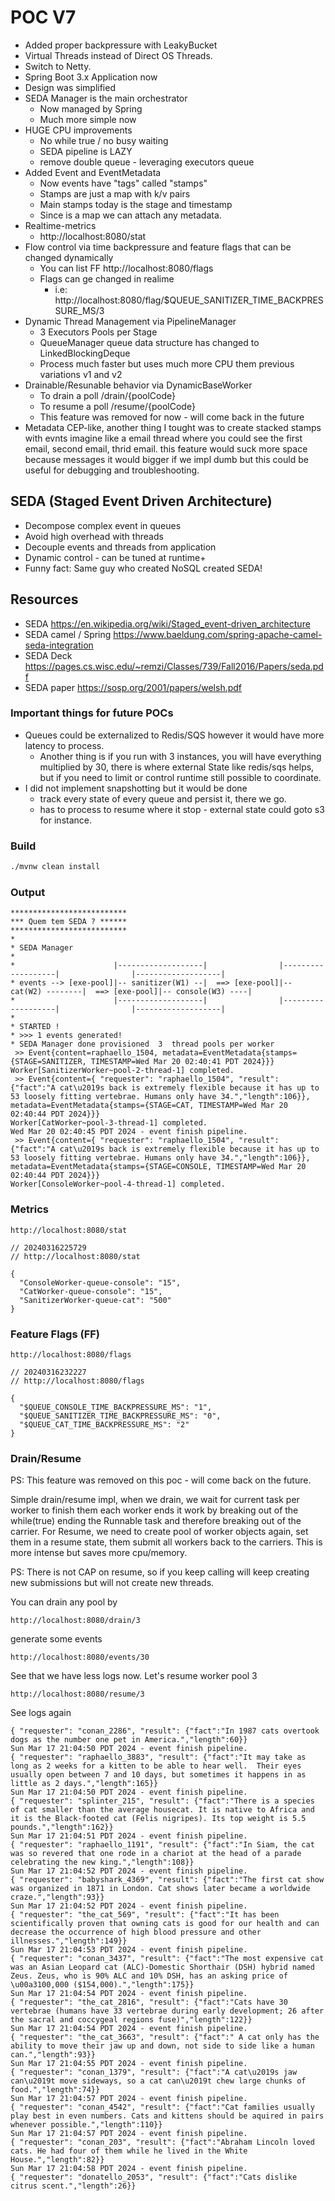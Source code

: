 # POC V7

* Added proper backpressure with LeakyBucket
* Virtual Threads instead of Direct OS Threads.
* Switch to Netty.
* Spring Boot 3.x Application now
* Design was simplified
* SEDA Manager is the main orchestrator
  * Now managed by Spring
  * Much more simple now
* HUGE CPU improvements
  * No while true / no busy waiting
  * SEDA pipeline is LAZY
  * remove double queue - leveraging executors queue
* Added Event and EventMetadata 
  + Now events have "tags" called "stamps"
  + Stamps are just a map with k/v pairs
  + Main stamps today is the stage and timestamp
  + Since is a map we can attach any metadata.
* Realtime-metrics
  * http://localhost:8080/stat
* Flow control via time backpressure and feature flags that can be changed dynamically 
  * You can list FF http://localhost:8080/flags
  * Flags can ge changed in realime
    * i.e: http://localhost:8080/flag/$QUEUE_SANITIZER_TIME_BACKPRESSURE_MS/3
* Dynamic Thread Management via PipelineManager
  * 3 Executors Pools per Stage 
  * QueueManager queue data structure has changed to LinkedBlockingDeque
  * Process much faster but uses much more CPU them previous variations v1 and v2
* Drainable/Resunable behavior via DynamicBaseWorker
  * To drain a poll /drain/{poolCode}
  * To resume a poll /resume/{poolCode}
  * This feature was removed for now - will come back in the future
* Metadata CEP-like, another thing I tought was to create stacked stamps with evnts
  imagine like a email thread where you could see the first email, second email, thrid email.
  this feature would suck more space because messages it would bigger if we impl dumb
  but this could be useful for debugging and troubleshooting.

## SEDA (Staged Event Driven Architecture)

* Decompose complex event in queues
* Avoid high overhead with threads
* Decouple events and threads from application
* Dynamic control - can be tuned at runtime+
* Funny fact: Same guy who created NoSQL created SEDA!

## Resources

* SEDA https://en.wikipedia.org/wiki/Staged_event-driven_architecture
* SEDA camel / Spring https://www.baeldung.com/spring-apache-camel-seda-integration
* SEDA Deck https://pages.cs.wisc.edu/~remzi/Classes/739/Fall2016/Papers/seda.pdf
* SEDA paper https://sosp.org/2001/papers/welsh.pdf

### Important things for future POCs

* Queues could be externalized to Redis/SQS however it would have more latency to process.
  + Another thing is if you run with 3 instances, you will have everything multiplied by 30, there is where external
    State like redis/sqs helps, but if you need to limit or control runtime still possible to coordinate.
* I did not implement snapshotting but it would be done
  + track every state of every queue and persist it, there we go.
  + has to process to resume where it stop - external state could goto s3 for instance.

### Build 
```bash
./mvnw clean install 
```

### Output
```
**************************
*** Quem tem SEDA ? ******
**************************
* 
* SEDA Manager 
* 
*                      |-------------------|                |-------------------|                |-------------------| 
* events --> [exe-pool]|-- sanitizer(W1) --|  ==> [exe-pool]|-- cat(W2) --------|  ==> [exe-pool]|-- console(W3) ----| 
*                      |-------------------|                |-------------------|                |-------------------| 
* 
* STARTED !
* >>> 1 events generated! 
* SEDA Manager done provisioned  3  thread pools per worker 
 >> Event{content=raphaello_1504, metadata=EventMetadata{stamps={STAGE=SANITIZER, TIMESTAMP=Wed Mar 20 02:40:41 PDT 2024}}}
Worker[SanitizerWorker~pool-2-thread-1] completed. 
 >> Event{content={ "requester": "raphaello_1504", "result": {"fact":"A cat\u2019s back is extremely flexible because it has up to 53 loosely fitting vertebrae. Humans only have 34.","length":106}}, metadata=EventMetadata{stamps={STAGE=CAT, TIMESTAMP=Wed Mar 20 02:40:44 PDT 2024}}}
Worker[CatWorker~pool-3-thread-1] completed. 
Wed Mar 20 02:40:45 PDT 2024 - event finish pipeline.
 >> Event{content={ "requester": "raphaello_1504", "result": {"fact":"A cat\u2019s back is extremely flexible because it has up to 53 loosely fitting vertebrae. Humans only have 34.","length":106}}, metadata=EventMetadata{stamps={STAGE=CONSOLE, TIMESTAMP=Wed Mar 20 02:40:44 PDT 2024}}}
Worker[ConsoleWorker~pool-4-thread-1] completed. 
```

### Metrics
```
http://localhost:8080/stat
```
```
// 20240316225729
// http://localhost:8080/stat

{
  "ConsoleWorker-queue-console": "15",
  "CatWorker-queue-console": "15",
  "SanitizerWorker-queue-cat": "500"
}
```

### Feature Flags (FF)
```
http://localhost:8080/flags
```
```
// 20240316232227
// http://localhost:8080/flags

{
  "$QUEUE_CONSOLE_TIME_BACKPRESSURE_MS": "1",
  "$QUEUE_SANITIZER_TIME_BACKPRESSURE_MS": "0",
  "$QUEUE_CAT_TIME_BACKPRESSURE_MS": "2"
}
```

### Drain/Resume

PS: This feature was removed on this poc - will come back on the future.

Simple drain/resume impl, when we drain, we wait for current task per worker to finish them each worker
ends it work by breaking out of the while(true) ending the Runnable task and therefore breaking out of the 
carrier. For Resume, we need to create pool of worker objects again, set them in a resume state, them submit all workers
back to the carriers. This is more intense but saves more cpu/memory.

PS: There is not CAP on resume, so if you keep calling will keep creating new submissions but will not create
new threads.

You can drain any pool by
```
http://localhost:8080/drain/3
```
generate some events
```
http://localhost:8080/events/30
```
See that we have less logs now.
Let's resume worker pool 3
```
http://localhost:8080/resume/3
```
See logs again
```
{ "requester": "conan_2286", "result": {"fact":"In 1987 cats overtook dogs as the number one pet in America.","length":60}}
Sun Mar 17 21:04:50 PDT 2024 - event finish pipeline.
{ "requester": "raphaello_3883", "result": {"fact":"It may take as long as 2 weeks for a kitten to be able to hear well.  Their eyes usually open between 7 and 10 days, but sometimes it happens in as little as 2 days.","length":165}}
Sun Mar 17 21:04:50 PDT 2024 - event finish pipeline.
{ "requester": "splinter_215", "result": {"fact":"There is a species of cat smaller than the average housecat. It is native to Africa and it is the Black-footed cat (Felis nigripes). Its top weight is 5.5 pounds.","length":162}}
Sun Mar 17 21:04:51 PDT 2024 - event finish pipeline.
{ "requester": "raphaello_1191", "result": {"fact":"In Siam, the cat was so revered that one rode in a chariot at the head of a parade celebrating the new king.","length":108}}
Sun Mar 17 21:04:52 PDT 2024 - event finish pipeline.
{ "requester": "babyshark_4369", "result": {"fact":"The first cat show was organized in 1871 in London. Cat shows later became a worldwide craze.","length":93}}
Sun Mar 17 21:04:52 PDT 2024 - event finish pipeline.
{ "requester": "the_cat_569", "result": {"fact":"It has been scientifically proven that owning cats is good for our health and can decrease the occurrence of high blood pressure and other illnesses.","length":149}}
Sun Mar 17 21:04:53 PDT 2024 - event finish pipeline.
{ "requester": "conan_3437", "result": {"fact":"The most expensive cat was an Asian Leopard cat (ALC)-Domestic Shorthair (DSH) hybrid named Zeus. Zeus, who is 90% ALC and 10% DSH, has an asking price of \u00a3100,000 ($154,000).","length":175}}
Sun Mar 17 21:04:54 PDT 2024 - event finish pipeline.
{ "requester": "the_cat_2816", "result": {"fact":"Cats have 30 vertebrae (humans have 33 vertebrae during early development; 26 after the sacral and coccygeal regions fuse)","length":122}}
Sun Mar 17 21:04:54 PDT 2024 - event finish pipeline.
{ "requester": "the_cat_3663", "result": {"fact":" A cat only has the ability to move their jaw up and down, not side to side like a human can.","length":93}}
Sun Mar 17 21:04:55 PDT 2024 - event finish pipeline.
{ "requester": "conan_1379", "result": {"fact":"A cat\u2019s jaw can\u2019t move sideways, so a cat can\u2019t chew large chunks of food.","length":74}}
Sun Mar 17 21:04:57 PDT 2024 - event finish pipeline.
{ "requester": "conan_4542", "result": {"fact":"Cat families usually play best in even numbers. Cats and kittens should be aquired in pairs whenever possible.","length":110}}
Sun Mar 17 21:04:57 PDT 2024 - event finish pipeline.
{ "requester": "conan_203", "result": {"fact":"Abraham Lincoln loved cats. He had four of them while he lived in the White House.","length":82}}
Sun Mar 17 21:04:58 PDT 2024 - event finish pipeline.
{ "requester": "donatello_2053", "result": {"fact":"Cats dislike citrus scent.","length":26}}

```